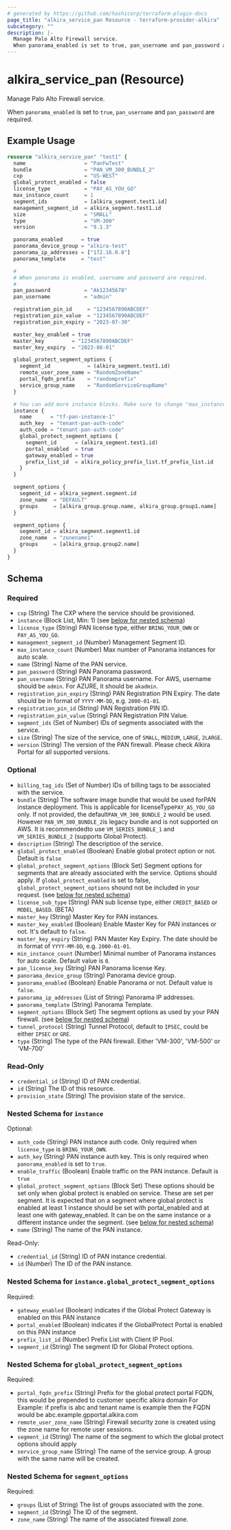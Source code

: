 ```yaml
---
# generated by https://github.com/hashicorp/terraform-plugin-docs
page_title: "alkira_service_pan Resource - terraform-provider-alkira"
subcategory: ""
description: |-
  Manage Palo Alto Firewall service.
  When panorama_enabled is set to true, pan_username and pan_password are required.
---
```


# alkira_service_pan (Resource)

Manage Palo Alto Firewall service.

When `panorama_enabled` is set to `true`, `pan_username` and `pan_password` are required.

## Example Usage

```terraform
resource "alkira_service_pan" "test1" {
  name                   = "PanFwTest"
  bundle                 = "PAN_VM_300_BUNDLE_2"
  cxp                    = "US-WEST"
  global_protect_enabled = false
  license_type           = "PAY_AS_YOU_GO"
  max_instance_count     = 1
  segment_ids            = [alkira_segment.test1.id]
  management_segment_id  = alkira_segment.test1.id
  size                   = "SMALL"
  type                   = "VM-300"
  version                = "9.1.3"

  panorama_enabled      = true
  panorama_device_group = "alkira-test"
  panorama_ip_addresses = ["172.16.0.8"]
  panorama_template     = "test"

  #
  # When panorama is enabled, username and password are required.
  #
  pan_password           = "Ak12345678"
  pan_username           = "admin"

  registration_pin_id     = "1234567890ABCDEF"
  registration_pin_value  = "1234567890ABCDEF"
  registration_pin_expiry = "2023-07-30"

  master_key_enabled = true
  master_key         = "1234567890ABCDEF"
  master_key_expiry  = "2023-08-01"

  global_protect_segment_options {
    segment_id            = (alkira_segment.test1.id)
    remote_user_zone_name = "RandomZoneName"
    portal_fqdn_prefix    = "randomprefix"
    service_group_name    = "RandomServiceGroupName"
  }

  # You can add more instance blocks. Make sure to change "max_instance_count".
  instance {
    name      = "tf-pan-instance-1"
    auth_key  = "tenant-pan-auth-code"
    auth_code = "tenant-pan-auth-code"
    global_protect_segment_options {
      segment_id      = (alkira_segment.test1.id)
      portal_enabled  = true
      gateway_enabled = true
      prefix_list_id  = alkira_policy_prefix_list.tf_prefix_list.id
    }
  }

  segment_options {
    segment_id = alkira_segment.segment.id
    zone_name  = "DEFAULT"
    groups     = [alkira_group.group.name, alkira_group.group1.name]
  }

  segment_options {
    segment_id = alkira_segment.segment1.id
    zone_name  = "zonename1"
    groups     = [alkira_group.group2.name]
  }
}
```

<!-- schema generated by tfplugindocs -->
## Schema

### Required

- `cxp` (String) The CXP where the service should be provisioned.
- `instance` (Block List, Min: 1) (see [below for nested schema](#nestedblock--instance))
- `license_type` (String) PAN license type, either `BRING_YOUR_OWN` or `PAY_AS_YOU_GO`.
- `management_segment_id` (Number) Management Segment ID.
- `max_instance_count` (Number) Max number of Panorama instances for auto scale.
- `name` (String) Name of the PAN service.
- `pan_password` (String) PAN Panorama password.
- `pan_username` (String) PAN Panorama username. For AWS, username should be `admin`. For AZURE, it should be `akadmin`.
- `registration_pin_expiry` (String) PAN Registration PIN Expiry. The date should be in format of `YYYY-MM-DD`, e.g. `2000-01-01`.
- `registration_pin_id` (String) PAN Registration PIN ID.
- `registration_pin_value` (String) PAN Registration PIN Value.
- `segment_ids` (Set of Number) IDs of segments associated with the service.
- `size` (String) The size of the service, one of `SMALL`, `MEDIUM`, `LARGE`, `2LARGE`.
- `version` (String) The version of the PAN firewall. Please check Alkira Portal for all supported versions.

### Optional

- `billing_tag_ids` (Set of Number) IDs of billing tags to be associated with the service.
- `bundle` (String) The software image bundle that would be used forPAN instance deployment. This is applicable for licenseType`PAY_AS_YOU_GO` only. If not provided, the default`PAN_VM_300_BUNDLE_2` would be used. However `PAN_VM_300_BUNDLE_2`is legacy bundle and is not supported on AWS. It is recommendedto use `VM_SERIES_BUNDLE_1` and `VM_SERIES_BUNDLE_2` (supports Global Protect).
- `description` (String) The description of the service.
- `global_protect_enabled` (Boolean) Enable global protect option or not. Default is `false`
- `global_protect_segment_options` (Block Set) Segment options for segments that are already associated with the service. Options should apply. If `global_protect_enabled` is set to false, `global_protect_segment_options` shound not be included in your request. (see [below for nested schema](#nestedblock--global_protect_segment_options))
- `license_sub_type` (String) PAN sub license type, either `CREDIT_BASED` or `MODEL_BASED`. (BETA)
- `master_key` (String) Master Key for PAN instances.
- `master_key_enabled` (Boolean) Enable Master Key for PAN instances or not. It's default to `false`.
- `master_key_expiry` (String) PAN Master Key Expiry. The date should be in format of `YYYY-MM-DD`, e.g. `2000-01-01`.
- `min_instance_count` (Number) Minimal number of Panorama instances for auto scale. Default value is `0`.
- `pan_license_key` (String) PAN Panorama license Key.
- `panorama_device_group` (String) Panorama device group.
- `panorama_enabled` (Boolean) Enable Panorama or not. Default value is `false`.
- `panorama_ip_addresses` (List of String) Panorama IP addresses.
- `panorama_template` (String) Panorama Template.
- `segment_options` (Block Set) The segment options as used by your PAN firewall. (see [below for nested schema](#nestedblock--segment_options))
- `tunnel_protocol` (String) Tunnel Protocol, default to `IPSEC`, could be either `IPSEC` or `GRE`.
- `type` (String) The type of the PAN firewall. Either 'VM-300', 'VM-500' or 'VM-700'

### Read-Only

- `credential_id` (String) ID of PAN credential.
- `id` (String) The ID of this resource.
- `provision_state` (String) The provision state of the service.

<a id="nestedblock--instance"></a>
### Nested Schema for `instance`

Optional:

- `auth_code` (String) PAN instance auth code. Only required when `license_type` is `BRING_YOUR_OWN`.
- `auth_key` (String) PAN instance auth key. This is only required when `panorama_enabled` is set to `true`.
- `enable_traffic` (Boolean) Enable traffic on the PAN instance. Default is `true`
- `global_protect_segment_options` (Block Set) These options should be set only when global protect is enabled on service. These are set per segment. It is expected that on a segment where global protect is enabled at least 1 instance should be set with portal_enabled and at least one with gateway_enabled. It can be on the same instance or a different instance under the segment. (see [below for nested schema](#nestedblock--instance--global_protect_segment_options))
- `name` (String) The name of the PAN instance.

Read-Only:

- `credential_id` (String) ID of PAN instance credential.
- `id` (Number) The ID of the PAN instance.

<a id="nestedblock--instance--global_protect_segment_options"></a>
### Nested Schema for `instance.global_protect_segment_options`

Required:

- `gateway_enabled` (Boolean) indicates if the Global Protect Gateway is enabled on this PAN instance
- `portal_enabled` (Boolean) indicates if the GlobalProtect Portal is enabled on this PAN instance
- `prefix_list_id` (Number) Prefix List with Client IP Pool.
- `segment_id` (String) The segment ID for Global Protect options.



<a id="nestedblock--global_protect_segment_options"></a>
### Nested Schema for `global_protect_segment_options`

Required:

- `portal_fqdn_prefix` (String) Prefix for the global protect portal FQDN, this would be prepended to customer specific alkira domain For Example: if prefix is abc and tenant name is example then the FQDN would be abc.example.gpportal.alkira.com
- `remote_user_zone_name` (String) Firewall security zone is created using the zone name for remote user sessions.
- `segment_id` (String) The name of the segment to which the global protect options should apply
- `service_group_name` (String) The name of the service group. A group with the same name will be created.


<a id="nestedblock--segment_options"></a>
### Nested Schema for `segment_options`

Required:

- `groups` (List of String) The list of groups associated with the zone.
- `segment_id` (String) The ID of the segment.
- `zone_name` (String) The name of the associated firewall zone.
